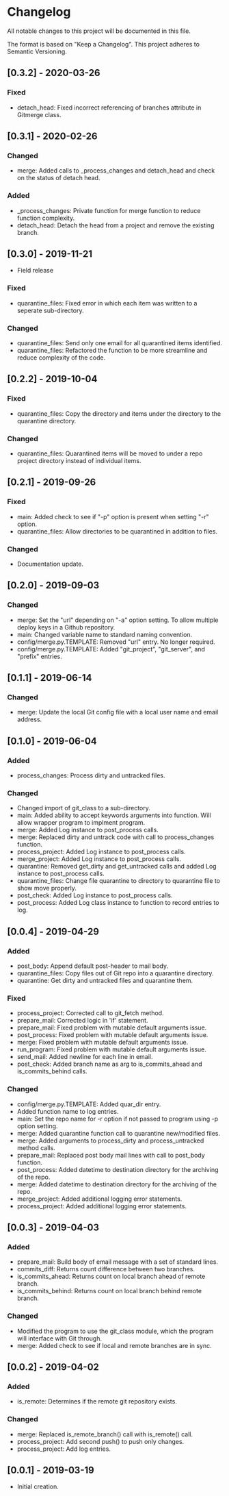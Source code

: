 # Changelog
All notable changes to this project will be documented in this file.

The format is based on "Keep a Changelog".  This project adheres to Semantic Versioning.


## [0.3.2] - 2020-03-26
### Fixed
- detach_head:  Fixed incorrect referencing of branches attribute in Gitmerge class.


## [0.3.1] - 2020-02-26
### Changed
- merge:  Added calls to \_process_changes and detach_head and check on the status of detach head.

### Added
- \_process_changes:  Private function for merge function to reduce function complexity.
- detach_head:  Detach the head from a project and remove the existing branch.


## [0.3.0] - 2019-11-21
- Field release

### Fixed
- quarantine_files: Fixed error in which each item was written to a seperate sub-directory.

### Changed
- quarantine_files:  Send only one email for all quarantined items identified.
- quarantine_files:  Refactored the function to be more streamline and reduce complexity of the code.


## [0.2.2] - 2019-10-04
### Fixed
- quarantine_files:  Copy the directory and items under the directory to the quarantine directory.

### Changed
- quarantine_files:  Quarantined items will be moved to under a repo project directory instead of individual items.


## [0.2.1] - 2019-09-26
### Fixed
- main:  Added check to see if "-p" option is present when setting "-r" option.
- quarantine_files:  Allow directories to be quarantined in addition to files.

### Changed
- Documentation update.


## [0.2.0] - 2019-09-03
### Changed
- merge:  Set the "url" depending on "-a" option setting.  To allow multiple deploy keys in a Github repository.
- main:  Changed variable name to standard naming convention.
- config/merge.py.TEMPLATE:  Removed "url" entry.  No longer required.
- config/merge.py.TEMPLATE:  Added "git_project", "git_server", and "prefix" entries.


## [0.1.1] - 2019-06-14
### Changed
- merge:  Update the local Git config file with a local user name and email address.


## [0.1.0] - 2019-06-04
### Added
- process_changes:  Process dirty and untracked files.

### Changed
- Changed import of git_class to a sub-directory.
- main:  Added ability to accept keywords arguments into function.  Will allow wrapper program to implment program.
- merge:  Added Log instance to post_process calls.
- merge:  Replaced dirty and untrack code with call to process_changes function.
- process_project:  Added Log instance to post_process calls.
- merge_project:  Added Log instance to post_process calls.
- quarantine:  Removed get_dirty and get_untracked calls and added Log instance to post_process calls.
- quarantine_files:  Change file quarantine to directory to quarantine file to show move properly.
- post_check:  Added Log instance to post_process calls.
- post_process:  Added Log class instance to function to record entries to log.


## [0.0.4] - 2019-04-29
### Added
- post_body:  Append default post-header to mail body.
- quarantine_files:  Copy files out of Git repo into a quarantine directory.
- quarantine:  Get dirty and untracked files and quarantine them.

### Fixed
- process_project:  Corrected call to git_fetch method.
- prepare_mail:  Corrected logic in 'if' statement.
- prepare_mail:  Fixed problem with mutable default arguments issue.
- post_process:  Fixed problem with mutable default arguments issue.
- merge:  Fixed problem with mutable default arguments issue.
- run_program:  Fixed problem with mutable default arguments issue.
- send_mail:  Added newline for each line in email.
- post_check:  Added branch name as arg to is_commits_ahead and is_commits_behind calls.

### Changed
- config/merge.py.TEMPLATE:  Added quar_dir entry.
- Added function name to log entries.
- main:  Set the repo name for -r option if not passed to program using -p option setting.
- merge:  Added quarantine function call to quarantine new/modified files.
- merge:  Added arguments to process_dirty and process_untracked method calls.
- prepare_mail:  Replaced post body mail lines with call to post_body function.
- post_process:  Added datetime to destination directory for the archiving of the repo.
- merge:  Added datetime to destination directory for the archiving of the repo.
- merge_project:  Added additional logging error statements.
- process_project:  Added additional logging error statements.


## [0.0.3] - 2019-04-03
### Added
- prepare_mail:  Build body of email message with a set of standard lines.
- commits_diff:  Returns count difference between two branches.
- is_commits_ahead:  Returns count on local branch ahead of remote branch.
- is_commits_behind:  Returns count on local branch behind remote branch.

### Changed
- Modified the program to use the git_class module, which the program will interface with Git through.
- merge:  Added check to see if local and remote branches are in sync.


## [0.0.2] - 2019-04-02
### Added
- is_remote:  Determines if the remote git repository exists.

### Changed
- merge:  Replaced is_remote_branch() call with is_remote() call.
- process_project:  Add second push() to push only changes.
- process_project:  Add log entries.


## [0.0.1] - 2019-03-19
- Initial creation.

